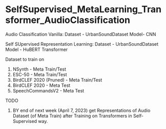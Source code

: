 # SelfSupervised_MetaLearning_Transformer_AudioClassification

Audio Classification Vanilla:
Dataset - UrbanSoundDataset
Model- CNN

Self SUpervised Representation Learning:
Dataset - UrbanSoundDataset
Model - HuBERT Transformer

Dataset to train on
1. NSynth - Meta Train/Test
2. ESC-50 - Meta Train/Test
3. BirdCLEF 2020 (Pruned) - Meta Train/Test
4. BirdCLEF 2020 - Meta Test
5. SpeechCommandsV2 - Meta Test

TODO
1. BY end of next week (April 7, 2023) get Representations of Audio Dataset (of Meta Train) after Training on Transformers in Self-Supervised way.

